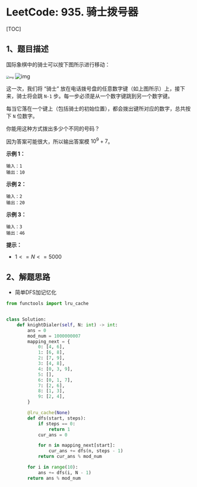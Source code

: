 # LeetCode: 935. 骑士拨号器

[TOC]

## 1、题目描述

国际象棋中的骑士可以按下图所示进行移动：

<img src="http://markdown-images-1251766755.cos.ap-beijing.myqcloud.com/notebook/2019-10-19-112501.png" alt="img" style="zoom:50%;" /> ![img](http://markdown-images-1251766755.cos.ap-beijing.myqcloud.com/notebook/2019-10-19-112515.png)




这一次，我们将 “骑士” 放在电话拨号盘的任意数字键（如上图所示）上，接下来，骑士将会跳 `N-1` 步。每一步必须是从一个数字键跳到另一个数字键。

每当它落在一个键上（包括骑士的初始位置），都会拨出键所对应的数字，总共按下 `N` 位数字。

你能用这种方式拨出多少个不同的号码？

因为答案可能很大，所以输出答案模 $10^9 + 7$。

 

**示例 1：**

```
输入：1
输出：10
```


**示例 2：**

```
输入：2
输出：20
```


**示例 3：**

```
输入：3
输出：46
```

**提示：**

-   $1 <= N <= 5000$



## 2、解题思路

-   简单DFS加记忆化



```python
from functools import lru_cache


class Solution:
    def knightDialer(self, N: int) -> int:
        ans = 0
        mod_num = 1000000007
        mapping_next = {
            0: [4, 6],
            1: [6, 8],
            2: [7, 9],
            3: [4, 8],
            4: [0, 3, 9],
            5: [],
            6: [0, 1, 7],
            7: [2, 6],
            8: [1, 3],
            9: [2, 4],
        }

        @lru_cache(None)
        def dfs(start, steps):
            if steps == 0:
                return 1
            cur_ans = 0

            for n in mapping_next[start]:
                cur_ans += dfs(n, steps - 1)
            return cur_ans % mod_num

        for i in range(10):
            ans += dfs(i, N - 1)
        return ans % mod_num
```

